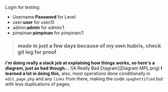 Login for testing:
 - Username:**Password** for Level
 - user:**user** for user/0
 - admin:**admin** for admin/1
 - pimpinan:**pimpinan** for pimpinan/1

> ### made in just a few days because of my own hubris, check git log for proof
**i'm doing really a slack job at explaining how things works, so here's a diagram, just as bad though...**
![A Really Bad Diagram](Diagram MPL.png)
**I learned a lot in doing this,**
also, most operations done conditionally in `edit_page.php` and any `links` from there, making the code `spaghettified` but with less duplications of pages.
